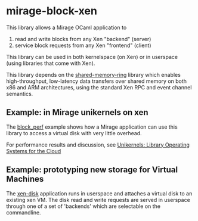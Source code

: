mirage-block-xen
======================

This library allows a Mirage OCaml application to

  1. read and write blocks from any Xen "backend" (server)
  2. service block requests from any Xen "frontend" (client)

This library can be used in both kernelspace (on Xen)
or in userspace (using libraries that come with Xen).

This library depends on the
[shared-memory-ring](https://github.com/mirage/shared-memory-ring)
library which enables high-throughput, low-latency data
transfers over shared memory on both x86 and ARM architectures,
using the standard Xen RPC and event channel semantics.

Example: in Mirage unikernels on xen
------------------------------------

The [block_perf](https://github.com/mirage/mirage-skeleton/tree/master/block_perf)
example shows how a Mirage application can use this library
to access a virtual disk with very little overhead.

For performance results and discussion, see
[Unikernels: Library Operating Systems for the Cloud](http://anil.recoil.org/papers/2013-asplos-mirage.pdf)

Example: prototyping new storage for Virtual Machines
-----------------------------------------------------

The [xen-disk](https://github.com/mirage/xen-disk) application runs
in userspace and attaches a virtual disk to an existing xen VM.
The disk read and write requests are served in userspace through
one of a set of 'backends' which are selectable on the commandline.

